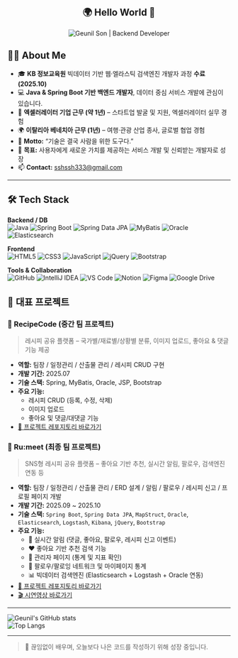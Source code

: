 <div align="center">
  <h2>🌍 Hello World 👋</h2>
  <p align="center">
  <img src="https://capsule-render.vercel.app/api?type=soft&color=F4ECE6&height=120&section=header&text=Geunil%20Son%20%7C%20Backend%20Developer&fontColor=2E2E2E&fontSize=36&animation=fadeIn" alt="Geunil Son | Backend Developer"/>
</p>
</div>

## 👨‍💻 About Me  

- 🎓 **KB 정보교육원** 빅데이터 기반 웹·엘라스틱 검색엔진 개발자 과정 **수료 (2025.10)**  
- 💻 **Java & Spring Boot 기반 백엔드 개발자**, 데이터 중심 서비스 개발에 관심이 있습니다.  
- 💼 **엑셀러레이터 기업 근무 (약 1년)** – 스타트업 발굴 및 지원, 엑셀러레이터 실무 경험  
- 🌍 **이탈리아 베네치아 근무 (1년)** – 여행·관광 산업 종사, 글로벌 협업 경험  
- 🧭 **Motto:** “기술은 결국 사람을 위한 도구다.”  
- 🎯 **목표:** 사용자에게 새로운 가치를 제공하는 서비스 개발 및 신뢰받는 개발자로 성장  
- 📫 **Contact:** sshssh333@gmail.com


---

## 🛠 Tech Stack  

**Backend / DB**  
![Java](https://img.shields.io/badge/Java-007396?style=for-the-badge&logo=java&logoColor=white)
![Spring Boot](https://img.shields.io/badge/Spring%20Boot-6DB33F?style=for-the-badge&logo=springboot&logoColor=white)
![Spring Data JPA](https://img.shields.io/badge/JPA-59666C?style=for-the-badge&logo=hibernate&logoColor=white)
![MyBatis](https://img.shields.io/badge/MyBatis-FF5A00?style=for-the-badge)
![Oracle](https://img.shields.io/badge/Oracle-F80000?style=for-the-badge&logo=oracle&logoColor=white)
![Elasticsearch](https://img.shields.io/badge/Elasticsearch-005571?style=for-the-badge&logo=elasticsearch)

**Frontend**  
![HTML5](https://img.shields.io/badge/HTML5-E34F26?style=for-the-badge&logo=html5&logoColor=white)
![CSS3](https://img.shields.io/badge/CSS3-1572B6?style=for-the-badge&logo=css3&logoColor=white)
![JavaScript](https://img.shields.io/badge/JavaScript-F7DF1E?style=for-the-badge&logo=javascript&logoColor=black)
![jQuery](https://img.shields.io/badge/jQuery-0769AD?style=for-the-badge&logo=jquery&logoColor=white)
![Bootstrap](https://img.shields.io/badge/Bootstrap-7952B3?style=for-the-badge&logo=bootstrap&logoColor=white)

**Tools & Collaboration**  
![GitHub](https://img.shields.io/badge/GitHub-181717?style=for-the-badge&logo=github)
![IntelliJ IDEA](https://img.shields.io/badge/IntelliJ-000000?style=for-the-badge&logo=intellijidea)
![VS Code](https://img.shields.io/badge/VS%20Code-007ACC?style=for-the-badge&logo=visualstudiocode)
![Notion](https://img.shields.io/badge/Notion-000000?style=for-the-badge&logo=notion)
![Figma](https://img.shields.io/badge/Figma-F24E1E?style=for-the-badge&logo=figma)
![Google Drive](https://img.shields.io/badge/Google%20Drive-4285F4?style=for-the-badge&logo=googledrive)


## 📂 대표 프로젝트  

### 🍳 RecipeCode (중간 팀 프로젝트)  
> 레시피 공유 플랫폼 – 국가별/재료별/상황별 분류, 이미지 업로드, 좋아요 & 댓글 기능 제공  

- **역할:** 팀장 / 일정관리 / 산출물 관리 / 레시피 CRUD 구현  
- **개발 기간:** 2025.07  
- **기술 스택:** Spring, MyBatis, Oracle, JSP, Bootstrap  
- **주요 기능:**  
  - 레시피 CRUD (등록, 수정, 삭제)  
  - 이미지 업로드  
  - 좋아요 및 댓글/대댓글 기능  
- [🔗 프로젝트 레포지토리 바로가기](https://github.com/Geunil-Son/TeamProjet)


### 🌟 Ru:meet (최종 팀 프로젝트)  
> SNS형 레시피 공유 플랫폼 – 좋아요 기반 추천, 실시간 알림, 팔로우, 검색엔진 연동 등  

- **역할:** 팀장 / 일정관리 / 산출물 관리 / ERD 설계 / 알림 / 팔로우 / 레시피 신고 / 프로필 페이지 개발  
- **개발 기간:** 2025.09 ~ 2025.10  
- **기술 스택:** `Spring Boot`, `Spring Data JPA`, `MapStruct`, `Oracle`, `Elasticsearch`, `Logstash`, `Kibana`, `jQuery`, `Bootstrap`  
- **주요 기능:**  
  - 🔔 실시간 알림 (댓글, 좋아요, 팔로우, 레시피 신고 이벤트)  
  - ❤️ 좋아요 기반 추천 검색 기능  
  - 🧾 관리자 페이지 (통계 및 지표 확인)  
  - 👥 팔로우/팔로잉 네트워크 및 마이페이지 통계  
  - 📊 빅데이터 검색엔진 (Elasticsearch + Logstash + Oracle 연동)  
- [🔗 프로젝트 레포지토리 바로가기](https://github.com/Geunil-Son/RecipeCode_final)  
- [🎬 시연영상 바로가기](https://youtu.be/JlFuMDL2crc)

---

![Geunil's GitHub stats](https://github-readme-stats.vercel.app/api?username=Geunil-Son&show_icons=true&theme=radical)  
![Top Langs](https://github-readme-stats.vercel.app/api/top-langs/?username=Geunil-Son&layout=compact&theme=radical)  


---

> 🌱 끊임없이 배우며, 오늘보다 나은 코드를 작성하기 위해 성장 중입니다.

